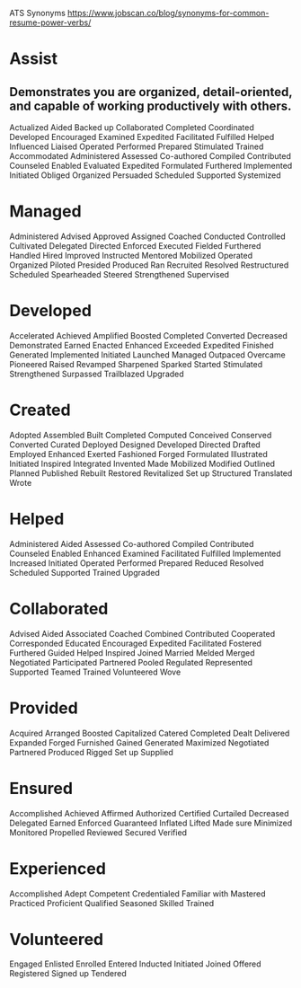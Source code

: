 ATS Synonyms
https://www.jobscan.co/blog/synonyms-for-common-resume-power-verbs/

# Assist
## Demonstrates you are organized, detail-oriented, and capable of working productively with others.
Actualized
Aided
Backed up
Collaborated
Completed
Coordinated
Developed
Encouraged
Examined
Expedited
Facilitated
Fulfilled
Helped
Influenced
Liaised
Operated
Performed
Prepared
Stimulated
Trained
Accommodated
Administered
Assessed
Co-authored
Compiled
Contributed
Counseled
Enabled
Evaluated
Expedited
Formulated
Furthered
Implemented
Initiated
Obliged
Organized
Persuaded
Scheduled
Supported
Systemized

# Managed
Administered
Advised
Approved
Assigned
Coached
Conducted
Controlled
Cultivated
Delegated
Directed
Enforced
Executed
Fielded
Furthered
Handled
Hired
Improved
Instructed
Mentored
Mobilized
Operated
Organized
Piloted
Presided
Produced
Ran
Recruited
Resolved
Restructured
Scheduled
Spearheaded
Steered
Strengthened
Supervised

# Developed
Accelerated
Achieved
Amplified
Boosted
Completed
Converted
Decreased
Demonstrated
Earned
Enacted
Enhanced
Exceeded
Expedited
Finished
Generated
Implemented
Initiated
Launched
Managed
Outpaced
Overcame
Pioneered
Raised
Revamped
Sharpened
Sparked
Started
Stimulated
Strengthened
Surpassed
Trailblazed
Upgraded

# Created
Adopted
Assembled
Built
Completed
Computed
Conceived
Conserved
Converted
Curated
Deployed
Designed
Developed
Directed
Drafted
Employed
Enhanced
Exerted
Fashioned
Forged
Formulated
Illustrated
Initiated
Inspired
Integrated
Invented
Made
Mobilized
Modified
Outlined
Planned
Published
Rebuilt
Restored
Revitalized
Set up
Structured
Translated
Wrote

# Helped
Administered
Aided
Assessed
Co-authored
Compiled
Contributed
Counseled
Enabled
Enhanced
Examined
Facilitated
Fulfilled
Implemented
Increased
Initiated
Operated
Performed
Prepared
Reduced
Resolved
Scheduled
Supported
Trained
Upgraded

# Collaborated
Advised
Aided
Associated
Coached
Combined
Contributed
Cooperated
Corresponded
Educated
Encouraged
Expedited
Facilitated
Fostered
Furthered
Guided
Helped
Inspired
Joined
Married
Melded
Merged
Negotiated
Participated
Partnered
Pooled
Regulated
Represented
Supported
Teamed
Trained
Volunteered
Wove

# Provided
Acquired
Arranged
Boosted
Capitalized
Catered
Completed
Dealt
Delivered
Expanded
Forged
Furnished
Gained
Generated
Maximized
Negotiated
Partnered
Produced
Rigged
Set up
Supplied

# Ensured
Accomplished
Achieved
Affirmed
Authorized
Certified
Curtailed
Decreased
Delegated
Earned
Enforced
Guaranteed
Inflated
Lifted
Made sure
Minimized
Monitored
Propelled
Reviewed
Secured
Verified

# Experienced
Accomplished
Adept
Competent
Credentialed
Familiar with
Mastered
Practiced
Proficient
Qualified
Seasoned
Skilled
Trained

# Volunteered
Engaged
Enlisted
Enrolled
Entered
Inducted
Initiated
Joined
Offered
Registered
Signed up
Tendered
